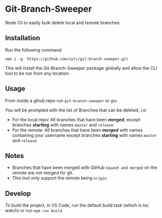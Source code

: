 # Git-Branch-Sweeper

Node Cli to easily bulk delete local and remote branches. 

## Installation

Run the following command
```
npm i -g  https://github.com/sylc/git-branch-sweeper.git
```
This will install the Git-Branch-Sweeper package globally and allow the CLI tool to be run from any location.

## Usage

From inside a gihub repo run `git-branch-sweeper` or `gbs`

You will be prompted with the list of Branches that can be deleted, i.e:
+ For the local repo: All branches that have been _**merged**_, except branches **starting** with names `master` and `release`
+ For the remote: All branches that have been _**merged**_ with names containing your username except branches **starting** with names `master` and `release`

## Notes

+ Branches that have been merged with GitHub `Squash and merged` on the remote are not _merged_ for git.
+ This tool only support the remote being `origin`.

## Develop

To build the project, in VS Code, run the default build task (which is tsc watch)
or run `npm run build`
